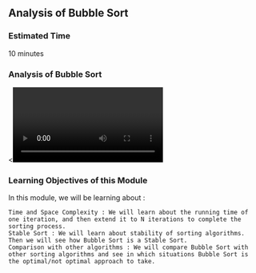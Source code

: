 ## Analysis of Bubble Sort
### Estimated Time

10 minutes

### Analysis of Bubble Sort

<<video>>

### Learning Objectives of this Module

In this module, we will be learning about :

    Time and Space Complexity : We will learn about the running time of one iteration, and then extend it to N iterations to complete the sorting process.
    Stable Sort : We will learn about stability of sorting algorithms. Then we will see how Bubble Sort is a Stable Sort.
    Comparison with other algorithms : We will compare Bubble Sort with other sorting algorithms and see in which situations Bubble Sort is the optimal/not optimal approach to take.

